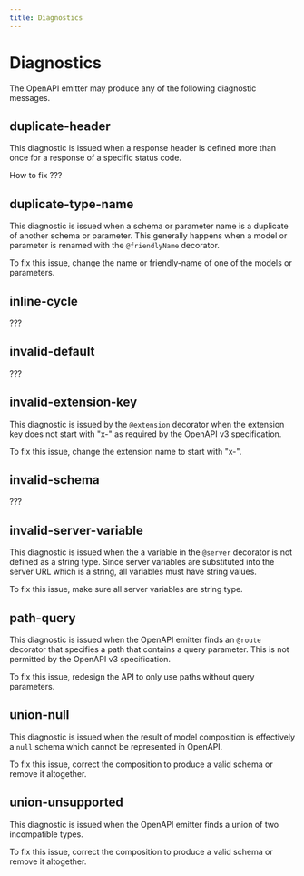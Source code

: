 ```yaml
---
title: Diagnostics
---
```


# Diagnostics

The OpenAPI emitter may produce any of the following diagnostic messages.

<!-- Topics within this section should be ordered alphabetically for easy lookup -->

## duplicate-header

This diagnostic is issued when a response header is defined more than once for a response of a specific status code.

How to fix ???

## duplicate-type-name

This diagnostic is issued when a schema or parameter name is a duplicate of another schema or parameter.
This generally happens when a model or parameter is renamed with the `@friendlyName` decorator.

To fix this issue, change the name or friendly-name of one of the models or parameters.

## inline-cycle

???

## invalid-default

???

## invalid-extension-key

This diagnostic is issued by the `@extension` decorator when the extension key does not start with "x-" as
required by the OpenAPI v3 specification.

To fix this issue, change the extension name to start with "x-".

## invalid-schema

???

## invalid-server-variable

This diagnostic is issued when the a variable in the `@server` decorator is not defined as a string type.
Since server variables are substituted into the server URL which is a string, all variables must have string values.

To fix this issue, make sure all server variables are string type.

## path-query

This diagnostic is issued when the OpenAPI emitter finds an `@route` decorator that specifies a path that contains a query parameter.
This is not permitted by the OpenAPI v3 specification.

To fix this issue, redesign the API to only use paths without query parameters.

## union-null

This diagnostic is issued when the result of model composition is effectively a `null` schema which cannot be
represented in OpenAPI.

To fix this issue, correct the composition to produce a valid schema or remove it altogether.

## union-unsupported

This diagnostic is issued when the OpenAPI emitter finds a union of two incompatible types.

To fix this issue, correct the composition to produce a valid schema or remove it altogether.
